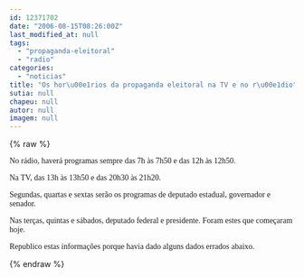 ```yaml
---
id: 12371702
date: "2006-08-15T08:26:00Z"
last_modified_at: null
tags:
  - "propaganda-eleitoral"
  - "radio"
categories:
  - "noticias"
title: "Os hor\u00e1rios da propaganda eleitoral na TV e no r\u00e1dio"
sutia: null
chapeu: null
autor: null
imagem: null
---
```

{% raw %}
<p><P><FONT face=Verdana>No rádio, haverá programas sempre das 7h às 7h50 e das 12h às 12h50.</FONT></P></p>
<p><P><FONT face=Verdana>Na TV,&nbsp;das 13h às 13h50 e das 20h30 às 21h20.</FONT></P></p>
<p><P><FONT face=Verdana>Segundas, quartas e sextas serão os programas de deputado estadual, governador e senador.</FONT></P></p>
<p><P><FONT face=Verdana>Nas terças, quintas e sábados, deputado federal e&nbsp;presidente. Foram estes que começaram hoje.</FONT></P></p>
<p><P><FONT face=Verdana>Republico estas informações porque havia dado alguns&nbsp;dados errados abaixo.</FONT></P> </p>
{% endraw %}